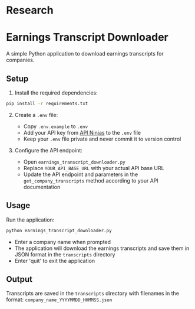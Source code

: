 # Research

# Earnings Transcript Downloader

A simple Python application to download earnings transcripts for companies.

## Setup

1. Install the required dependencies:
```bash
pip install -r requirements.txt
```

2. Create a `.env` file:
   - Copy `.env.example` to `.env`
   - Add your API key from [API Ninjas](https://api-ninjas.com/) to the `.env` file
   - Keep your `.env` file private and never commit it to version control

3. Configure the API endpoint:
   - Open `earnings_transcript_downloader.py`
   - Replace `YOUR_API_BASE_URL` with your actual API base URL
   - Update the API endpoint and parameters in the `get_company_transcripts` method according to your API documentation

## Usage

Run the application:
```bash
python earnings_transcript_downloader.py
```

- Enter a company name when prompted
- The application will download the earnings transcripts and save them in JSON format in the `transcripts` directory
- Enter 'quit' to exit the application

## Output

Transcripts are saved in the `transcripts` directory with filenames in the format:
`company_name_YYYYMMDD_HHMMSS.json`
